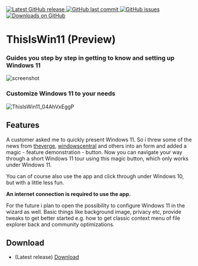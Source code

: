 <a href="https://github.com/builtbybel/ReadySunValley/releases/latest" target="_blank">
<img alt="Latest GitHub release" src="https://img.shields.io/github/release/builtbybel/thisiswin11.svg?style=flat-square" />

 <a href="https://github.com/builtbybel/ReadySunValley/commits/master">
<img src="https://img.shields.io/github/last-commit/builtbybel/thisiswin11.svg?style=flat-square&logo=github&logoColor=white"
alt="GitHub last commit">
<a href="https://github.com/builtbybel/ReadySunValley/issues">
<img src="https://img.shields.io/github/issues-raw/builtbybel/thisiswin11.svg?style=flat-square&logo=github&logoColor=white"
alt="GitHub issues">
  

<a href="https://github.com/builtbybel/ReadySunValley/releases" target="_blank">
<img alt="Downloads on GitHub" src="https://img.shields.io/github/downloads/builtbybel/thisiswin11/total.svg?style=flat-square" />
</a>

# ThisIsWin11 (Preview)

### Guides you step by step in getting to know and setting up Windows 11


![screenshot](https://github.com/builtbybel/ThisIsWin11/blob/main/assets/tiw11.png)
 
### Customize Windows 11 to your needs 
![ThisIsWin11_04AhVxEggP](https://user-images.githubusercontent.com/57478606/126621494-f8c2f4af-f4fc-4974-afea-3af960a6b54e.png)


  
## Features
A customer asked me to quickly present Windows 11. So i threw some of the news from [theverge](https://www.theverge.com), [windowscentral](https://www.windowscentral.com) and others into an form and added a magic - feature demonstration - button. Now you can navigate your way through a short Windows 11 tour using this magic button, which only works under Windows 11. 
 
You can of course also use the app and click through under Windows 10, but with a little less fun. 
  
**An internet connection is required to use the app.**
  
 For the future i plan to open the possibility to configure Windows 11 in the wizard as well. Basic things like background image, privacy etc, provide tweaks to get better started e.g. how to get classic context menu of file explorer back and community optimizations.
  
 ## Download
- (Latest release) [Download](https://github.com/builtbybel/ThisIsWin11/releases)
